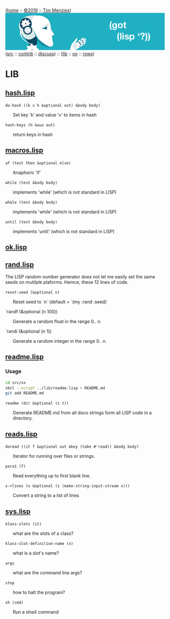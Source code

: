 <a name=top></a>
([home](https://github.com/timm/lisp/blob/master/README.md#top) ::
[&copy;2019](https://github.com/timm/lisp/blob/master/LICENSE.md) ::
[Tim Menzies](http://menzies.us))
<img width=1 height=25 src="https://github.com/timm/lisp/blob/master/etc/img/FFFFFF.png">
<a href="https://github.com/timm/lisp/blob/master/README.md#top">
<img src="https://raw.githubusercontent.com/timm/lisp/master/etc/img/gotlisp.png" ></a><br>
([src](http://github.com/timm/lisp) ::
[contrib](https://github.com/timm/lisp/blob/master/CONTRIBUTING.md) ::
[discuss](https://github.com/timm/lisp/issues))  ::
([lib](https://github.com/timm/lisp/tree/master/src/lib/README.md#top) ::
[oo](https://github.com/timm/lisp/tree/master/src/oo/README.md#top)  :: 
[rows](https://github.com/timm/lisp/tree/master/src/rows/README.md#top))

# LIB




## [hash.lisp](hash.lisp)


`do-hash ((k v h &optional out) &body body)`

<ul>   Set key 'k' and value 'v' to items in hash
</ul>

`hash-keys (h &aux out)`

<ul>   return keys in hash
</ul>


## [macros.lisp](macros.lisp)


`af (test then &optional else)`

<ul>   Anaphoric 'if'
</ul>

`while (test &body body)`

<ul>   implements 'while' (which is not standard in LISP)
</ul>

`whale (test &body body)`

<ul>   implements 'while' (which is not standard in LISP)
</ul>

`until (test &body body)`

<ul>   implements 'until' (which is not standard in LISP)
</ul>


## [ok.lisp](ok.lisp)



## [rand.lisp](rand.lisp)



The LISP random number generator does not let me
easily set the same seeds on mutilple plaforms. Hemce,
these 12 lines of code.

`reset-seed (&optional n)`

<ul>Reset seed to `n` (default = `(my :rand :seed)`</ul>

`randf (&optional (n 100))

<ul>Generate a random float in the range 0.. n. </ul>

`randi (&optional (n 1))

<ul>Generate a random integer in the range 0.. n. </ul>




## [readme.lisp](readme.lisp)



### Usage

```bash
cd src/xx
sbcl --script ../lib/readme.lisp > README.md
git add README.md
``` 



`readme (dir &optional (s t))`

<ul>   
Generate README.md from all doco strings 
  form all LISP code in a directory.
</ul>


## [reads.lisp](reads.lisp)


`doread ((it f &optional out &key (take #'read)) &body body)`

<ul>   Iterator for running over files or strings.
</ul>

`para1 (f)`

<ul>   Read everything up to first blank line.
</ul>

`s->lines (x &optional (s (make-string-input-stream x)))`

<ul>   Convert a string to a list of lines
</ul>


## [sys.lisp](sys.lisp)


`klass-slots (it)`

<ul>   what are the slots of a class?
</ul>

`klass-slot-definition-name (x)`

<ul>   what is a slot's name?
</ul>

`args `

<ul>   what are the command line args?
</ul>

`stop `

<ul>   how to halt the program?
</ul>

`sh (cmd)`

<ul>   Run a shwll command
</ul>
